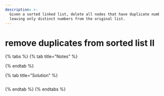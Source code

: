 ```yaml
---
description: >-
  Given a sorted linked list, delete all nodes that have duplicate numbers,
  leaving only distinct numbers from the original list.
---
```


# remove duplicates from sorted list II

{% tabs %}
{% tab title="Notes" %}

{% endtab %}

{% tab title="Solution" %}
```java

```
{% endtab %}
{% endtabs %}


